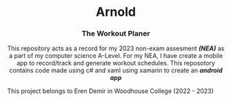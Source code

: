 <h1 align="center"> Arnold </h1>
<h3 align="center"> The Workout Planer </h3>

<p align="center">
This repository acts as a record for my 2023 non-exam assesment <b><i>(NEA)</i></b> as a part of my computer    science A-Level.
For my NEA, I have create a mobile app to record/track and generate workout schedules. 
This reposotory contains code made using c# and xaml using xamarin to create an <b><i>android app </i></b>
</p>

<footer> This project belongs to Eren Demir in Woodhouse College (2022 - 2023)</footer>
